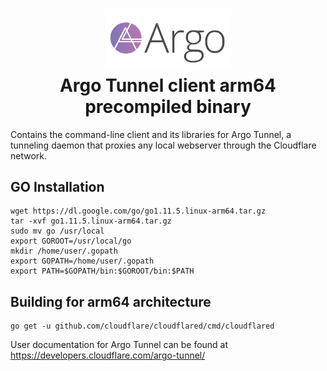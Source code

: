 <h1 align="center">
  <a href="https://github.com/iganeshk/cloudflared/" title="Argo Tunnel client x64 precompiled binary">
    <img alt="Argo Tunnel client x64 precompiled binary" src="https://github.com/iganeshk/cloudflared/raw/master/argo.png" width="40%"/>
  </a>
  <br />
  Argo Tunnel client arm64 precompiled binary
</h1>

Contains the command-line client and its libraries for Argo Tunnel, a tunneling daemon that proxies any local webserver through the Cloudflare network.

## GO Installation

```
wget https://dl.google.com/go/go1.11.5.linux-arm64.tar.gz
tar -xvf go1.11.5.linux-arm64.tar.gz
sudo mv go /usr/local
export GOROOT=/usr/local/go
mkdir /home/user/.gopath
export GOPATH=/home/user/.gopath
export PATH=$GOPATH/bin:$GOROOT/bin:$PATH
```

## Building for arm64 architecture

    go get -u github.com/cloudflare/cloudflared/cmd/cloudflared

User documentation for Argo Tunnel can be found at https://developers.cloudflare.com/argo-tunnel/

